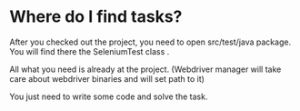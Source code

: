 # Where do I find tasks?

After you checked out the project, you need to open src/test/java package. 
You will find there the SeleniumTest class .

All what you need is already at the project. 
(Webdriver manager will take care about webdriver binaries and will set path to it) 


You just need  to write some code and solve the task.  
